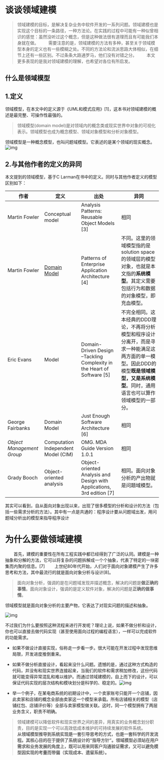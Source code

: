 # 谈谈领域建模

> ​		领域建模的目标，是解决复杂业务中软件开发的一系列问题。领域建模也是实现这个目标的一条路径，一种方法论。在实践的过程中可能有一种似曾相识的感觉：虽然没听过这个概念，但是这种做法很有道理而且有可能我们本身就在做。
>   需要注意的是，领域建模的方法有多种，甚至关于领域模型本身的定义也有一些模糊之处。不同的方法论和流派思路大体相似，在细节上还有一些区别。不过条条大路通罗马，他们没有对错之分。
>   本文更多表现的是我对领域建模的理解，也希望对各位有所启发。

## 什么是领域模型

## 1.定义

领域模型，在本文中的定义源于《UML和模式应用》[1]，这本书对领域建模的概述是最完整、可操作性最强的。

> 领域模型(domain model)是对领域内的概念类或现实世界中对象的可视化表示。领域模型也成为概念模型、领域对象模型和分析对象模型。

领域模型是一种概念模型，也叫问题域模型。它表述的是某个领域的现实概念。
![img](http://fyl-image.oss-cn-hangzhou.aliyuncs.com/18-2-25/15598958.jpg)

## 2.与其他作者的定义的异同

本文提到的领域模型，基于C Larman在书中的定义。同时与其他作者定义的模型区别如下：

| 作者                      | 定义                                                         | 出处                                                         | 异同                                                         |
| ------------------------- | ------------------------------------------------------------ | ------------------------------------------------------------ | ------------------------------------------------------------ |
| Martin Fowler             | Conceptual model                                             | Analysis Patterns: Reusable Object Models [3]                | 相同                                                         |
| Martin Fowler             | [Domain Model](https://martinfowler.com/eaaCatalog/domainModel.html) | Patterns of Enterprise Application Architecture [4]          | 不同。这里的领域模型指的是solution space的领域层的模型对象，也就是本文指的**系统模型**。其定义需要包括行为和数据的对象模型，即充血模型。 |
| Eric Evans                | Model                                                        | Domain-Driven Design –Tackling Complexity in the Heart of Software [5] | 不完全相同。这本经典的DDD理论，不再将分析模型和程序设计分离开，而是寻求一种能满足这两方面的单一模型。因此DDD的模型**既是领域模型，又是系统模型**。同时，通用语言也可以算作领域模型的一部分。 |
| George Fairbanks          | Domain Model                                                 | Just Enough Software Architecture [6]                        | 相同                                                         |
| *Object Management Group* | Computation Independent Model (CIM)                          | OMG. MDA Guide Version 1.0.1                                 | 相同                                                         |
| Grady Booch               | Object-oriented analysis                                     | Object-oriented Analysis and Design with Applications, 3rd edition [7] | 相同。面向对象分析的产出物就是问题域模型。                   |

其实可以看到，自从面向对象出现以来，出现了很多模型的分析和设计的方法（包括一些需求分析的方法）。其中有一点是共通的：程序设计要从问题域出发，用问题域分析出的模型来指导程序设计

# 为什么要做领域建模

  首先，建模的重要性在所有工程实践中都已经得到了广泛的认同。建模是一种抽象和分解的方法，它可以将复杂的问题拆解成一个个抽象，代表了特定的一块密集而内聚的信息。[7]
  上世纪80年代开始，人们对于面向对象建模产生了许多思考和方法，其中最流行的就是面向对象分析与设计[8]。

> 面向对象分析，强调的是在问题域发现并描述概念，解决的问题是**做正确的事情**。面向对象设计，强调的是定义软件对象，解决的问题是**正确的做事情**。

领域模型就是面向对象分析的主要产物，它表达了对现实问题的描述和抽象。

![img](http://fyl-image.oss-cn-hangzhou.aliyuncs.com/18-4-7/38403205.jpg)

不过我们为什么要按照这种流程来进行开发呢？理论上说，如果不做分析和设计，你也可以直接去做代码实现（甚至使用面向过程的编程语言），一样可以完成软件的功能需求。

- 如果不做设计直接实现，俗称走一步看一步。很大可能在开发过程中发现思维局限，开发进度推倒重来。
- 如果不做分析直接设计，看起来没什么问题。遗憾的是，通过这种方式构造的代码，并没有和现实世界连接起来，当我们的软件和需求稍加修改，这份代码就可能变得异常混乱和难以维护。而通过领域建模的，自上而下的设计，可以保证代码实现的层次结构和模块划分是科学的、稳定的。![img](http://fyl-image.oss-cn-hangzhou.aliyuncs.com/18-3-2/82987418.jpg)

- 举一个例子，在某电商系统的初期设计中，一个卖家账号只能开一个店铺，因此卖家和店铺的概念全部由卖家这一个模型来承载。所有店铺相关的模型（店铺红包、店铺评价等）全部与卖家模型做关联。这时，同一个模型拥有了两层业务含义，职责不明确。

> ​		领域建模可以降低软件和现实世界之间的差异，用真实的业务概念划分职责，目的是实现一个可以高效低成本维护的可持续发展的软件系统。
>   **从领域模型推导到系统实现是一套引导思考的方式，也是一套科学的开发流程。其核心目的在于提供了系统设计的“指导方针”。领域模型必须站在用户需求和业务发展的角度上，既可以用来同客户沟通验证需求，又可以避免模型因实现的考量而带偏（实现成本、遗留系统）。**

